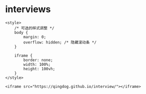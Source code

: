 # interviews

    <style>
        /* 可选的样式调整 */
        body {
            margin: 0;
            overflow: hidden; /* 隐藏滚动条 */
        }

        iframe {
            border: none;
            width: 100%;
            height: 100vh;
        }
    </style>

    <iframe src="https://qingdog.github.io/interview/"></iframe>